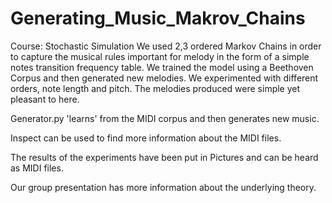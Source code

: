 # Generating_Music_Makrov_Chains
Course: Stochastic Simulation We used 2,3 ordered Markov Chains in order to capture the musical rules important for melody in the form of a simple notes transition frequency table. We trained the model using a Beethoven Corpus and then generated new melodies. We experimented with different orders, note length and pitch. The melodies produced were simple yet pleasant to here.

Generator.py 'learns' from the MIDI corpus and then generates new music.

Inspect can be used to find more information about the MIDI files.

The results of the experiments have been put in Pictures and can be heard as MIDI
files.

Our group presentation has more information about the underlying theory.
